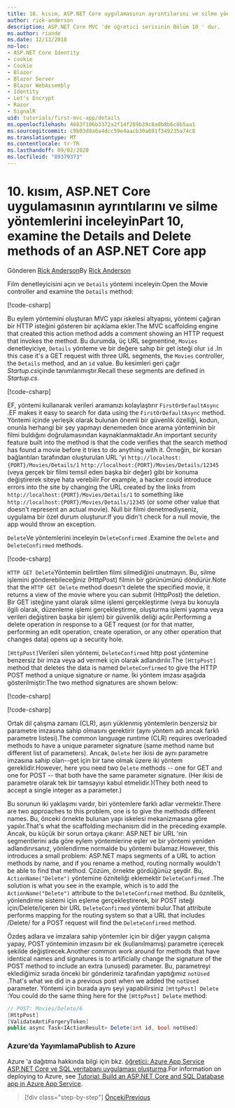 ```yaml
---
title: 10. kısım, ASP.NET Core uygulamasının ayrıntılarını ve silme yöntemlerini inceleyin
author: rick-anderson
description: ASP.NET Core MVC 'de öğretici serisinin Bölüm 10 ' dur.
ms.author: riande
ms.date: 12/13/2018
no-loc:
- ASP.NET Core Identity
- cookie
- Cookie
- Blazor
- Blazor Server
- Blazor WebAssembly
- Identity
- Let's Encrypt
- Razor
- SignalR
uid: tutorials/first-mvc-app/details
ms.openlocfilehash: 4683f106b3372a2f14f289b39c8a0b8b6c8b5aa1
ms.sourcegitcommit: c9b03d8a6a4dcc59e4aacb30a691f349235a74c8
ms.translationtype: MT
ms.contentlocale: tr-TR
ms.lasthandoff: 09/02/2020
ms.locfileid: "89379373"
---
```

# <a name="part-10-examine-the-details-and-delete-methods-of-an-aspnet-core-app"></a><span data-ttu-id="1a4e4-103">10. kısım, ASP.NET Core uygulamasının ayrıntılarını ve silme yöntemlerini inceleyin</span><span class="sxs-lookup"><span data-stu-id="1a4e4-103">Part 10, examine the Details and Delete methods of an ASP.NET Core app</span></span>

<span data-ttu-id="1a4e4-104">Gönderen [Rick Anderson](https://twitter.com/RickAndMSFT)</span><span class="sxs-lookup"><span data-stu-id="1a4e4-104">By [Rick Anderson](https://twitter.com/RickAndMSFT)</span></span>

<span data-ttu-id="1a4e4-105">Film denetleyicisini açın ve `Details` yöntemi inceleyin:</span><span class="sxs-lookup"><span data-stu-id="1a4e4-105">Open the Movie controller and examine the `Details` method:</span></span>

[!code-csharp[](start-mvc/sample/MvcMovie22/Controllers/MoviesController.cs?name=snippet_details)]

<span data-ttu-id="1a4e4-106">Bu eylem yöntemini oluşturan MVC yapı iskelesi altyapısı, yöntemi çağıran bir HTTP isteğini gösteren bir açıklama ekler.</span><span class="sxs-lookup"><span data-stu-id="1a4e4-106">The MVC scaffolding engine that created this action method adds a comment showing an HTTP request that invokes the method.</span></span> <span data-ttu-id="1a4e4-107">Bu durumda, üç URL segmentine, `Movies` denetleyiciye, `Details` yönteme ve bir değere sahıp bir get isteği olur `id` .</span><span class="sxs-lookup"><span data-stu-id="1a4e4-107">In this case it's a GET request with three URL segments, the `Movies` controller, the `Details` method, and an `id` value.</span></span> <span data-ttu-id="1a4e4-108">Bu kesimleri geri çağır *Startup.cs*içinde tanımlanmıştır.</span><span class="sxs-lookup"><span data-stu-id="1a4e4-108">Recall these segments are defined in *Startup.cs*.</span></span>

[!code-csharp[](start-mvc/sample/MvcMovie3/Startup.cs?highlight=5&name=snippet_1)]

<span data-ttu-id="1a4e4-109">EF, yöntemi kullanarak verileri aramanızı kolaylaştırır `FirstOrDefaultAsync` .</span><span class="sxs-lookup"><span data-stu-id="1a4e4-109">EF makes it easy to search for data using the `FirstOrDefaultAsync` method.</span></span> <span data-ttu-id="1a4e4-110">Yöntemi içinde yerleşik olarak bulunan önemli bir güvenlik özelliği, kodun, onunla herhangi bir şey yapmayı denemeden önce arama yönteminin bir filmi buldığını doğrulamasından kaynaklanmaktadır.</span><span class="sxs-lookup"><span data-stu-id="1a4e4-110">An important security feature built into the method is that the code verifies that the search method has found a movie before it tries to do anything with it.</span></span> <span data-ttu-id="1a4e4-111">Örneğin, bir korsan bağlantıları tarafından oluşturulan URL 'yi `http://localhost:{PORT}/Movies/Details/1`  `http://localhost:{PORT}/Movies/Details/12345` (veya gerçek bir filmi temsil eden başka bir değer) gibi bir konuma değiştirerek siteye hata verebilir.</span><span class="sxs-lookup"><span data-stu-id="1a4e4-111">For example, a hacker could introduce errors into the site by changing the URL created by the links from `http://localhost:{PORT}/Movies/Details/1` to something like  `http://localhost:{PORT}/Movies/Details/12345` (or some other value that doesn't represent an actual movie).</span></span> <span data-ttu-id="1a4e4-112">Null bir filmi denetmediyseniz, uygulama bir özel durum oluşturur.</span><span class="sxs-lookup"><span data-stu-id="1a4e4-112">If you didn't check for a null movie, the app would throw an exception.</span></span>

<span data-ttu-id="1a4e4-113">`Delete`Ve yöntemlerini inceleyin `DeleteConfirmed` .</span><span class="sxs-lookup"><span data-stu-id="1a4e4-113">Examine the `Delete` and `DeleteConfirmed` methods.</span></span>

[!code-csharp[](start-mvc/sample/MvcMovie22/Controllers/MoviesController.cs?name=snippet_delete)]

<span data-ttu-id="1a4e4-114">`HTTP GET Delete`Yöntemin belirtilen filmi silmediğini unutmayın. Bu, silme işlemini gönderebileceğiniz (HttpPost) filmin bir görünümünü döndürür.</span><span class="sxs-lookup"><span data-stu-id="1a4e4-114">Note that the `HTTP GET Delete` method doesn't delete the specified movie, it returns a view of the movie where you can submit (HttpPost) the deletion.</span></span> <span data-ttu-id="1a4e4-115">Bir GET isteğine yanıt olarak silme işlemi gerçekleştirme (veya bu konuyla ilgili olarak, düzenleme işlemi gerçekleştirme, oluşturma işlemi yapma veya verileri değiştiren başka bir işlem) bir güvenlik deliği açılır.</span><span class="sxs-lookup"><span data-stu-id="1a4e4-115">Performing a delete operation in response to a GET request (or for that matter, performing an edit operation, create operation, or any other operation that changes data) opens up a security hole.</span></span>

<span data-ttu-id="1a4e4-116">`[HttpPost]`Verileri silen yöntemi, `DeleteConfirmed` http post yöntemine benzersiz bir imza veya ad vermek için olarak adlandırılır.</span><span class="sxs-lookup"><span data-stu-id="1a4e4-116">The `[HttpPost]` method that deletes the data is named `DeleteConfirmed` to give the HTTP POST method a unique signature or name.</span></span> <span data-ttu-id="1a4e4-117">İki yöntem imzası aşağıda gösterilmiştir:</span><span class="sxs-lookup"><span data-stu-id="1a4e4-117">The two method signatures are shown below:</span></span>

[!code-csharp[](start-mvc/sample/MvcMovie/Controllers/MoviesController.cs?name=snippet_delete2)]

[!code-csharp[](start-mvc/sample/MvcMovie/Controllers/MoviesController.cs?name=snippet_delete3)]

<span data-ttu-id="1a4e4-118">Ortak dil çalışma zamanı (CLR), aşırı yüklenmiş yöntemlerin benzersiz bir parametre imzasına sahip olmasını gerektirir (aynı yöntem adı ancak farklı parametre listesi).</span><span class="sxs-lookup"><span data-stu-id="1a4e4-118">The common language runtime (CLR) requires overloaded methods to have a unique parameter signature (same method name but different list of parameters).</span></span> <span data-ttu-id="1a4e4-119">Ancak, `Delete` her ikisi de aynı parametre imzasına sahip olan--get için bir tane olmak üzere iki yöntem gereklidir.</span><span class="sxs-lookup"><span data-stu-id="1a4e4-119">However, here you need two `Delete` methods -- one for GET and one for POST -- that both have the same parameter signature.</span></span> <span data-ttu-id="1a4e4-120">(Her ikisi de parametre olarak tek bir tamsayıyı kabul etmelidir.)</span><span class="sxs-lookup"><span data-stu-id="1a4e4-120">(They both need to accept a single integer as a parameter.)</span></span>

<span data-ttu-id="1a4e4-121">Bu sorunun iki yaklaşımı vardır, biri yöntemlere farklı adlar vermektir.</span><span class="sxs-lookup"><span data-stu-id="1a4e4-121">There are two approaches to this problem, one is to give the methods different names.</span></span> <span data-ttu-id="1a4e4-122">Bu, önceki örnekte bulunan yapı iskelesi mekanizmasına göre yapılır.</span><span class="sxs-lookup"><span data-stu-id="1a4e4-122">That's what the scaffolding mechanism did in the preceding example.</span></span> <span data-ttu-id="1a4e4-123">Ancak, bu küçük bir sorun ortaya çıkarır: ASP.NET bir URL 'nin segmentlerini ada göre eylem yöntemlerine eşler ve bir yöntemi yeniden adlandırırsanız, yönlendirme normalde bu yöntemi bulamaz.</span><span class="sxs-lookup"><span data-stu-id="1a4e4-123">However, this introduces a small problem: ASP.NET maps segments of a URL to action methods by name, and if you rename a method, routing normally wouldn't be able to find that method.</span></span> <span data-ttu-id="1a4e4-124">Çözüm, örnekte gördüğünüz şeydir. Bu, `ActionName("Delete")` yöntemine özniteliği eklemektir `DeleteConfirmed` .</span><span class="sxs-lookup"><span data-stu-id="1a4e4-124">The solution is what you see in the example, which is to add the `ActionName("Delete")` attribute to the `DeleteConfirmed` method.</span></span> <span data-ttu-id="1a4e4-125">Bu öznitelik, yönlendirme sistemi için eşleme gerçekleştirerek, bir POST isteği için/Delete/içeren bir URL `DeleteConfirmed` yöntemi bulur.</span><span class="sxs-lookup"><span data-stu-id="1a4e4-125">That attribute performs mapping for the routing system so that a URL that includes /Delete/ for a POST request will find the `DeleteConfirmed` method.</span></span>

<span data-ttu-id="1a4e4-126">Özdeş adlara ve imzalara sahip yöntemler için bir diğer yaygın çalışma yapay, POST yönteminin imzasını bir ek (kullanılmamış) parametre içerecek şekilde değiştirecek.</span><span class="sxs-lookup"><span data-stu-id="1a4e4-126">Another common work around for methods that have identical names and signatures is to artificially change the signature of the POST method to include an extra (unused) parameter.</span></span> <span data-ttu-id="1a4e4-127">Bu, parametreyi eklediğimiz sırada önceki bir gönderimiz tarafından yaptığımız `notUsed` .</span><span class="sxs-lookup"><span data-stu-id="1a4e4-127">That's what we did in a previous post when we added the `notUsed` parameter.</span></span> <span data-ttu-id="1a4e4-128">Yöntemi için burada aynı şeyi yapabilirsiniz `[HttpPost] Delete` :</span><span class="sxs-lookup"><span data-stu-id="1a4e4-128">You could do the same thing here for the `[HttpPost] Delete` method:</span></span>

```csharp
// POST: Movies/Delete/6
[HttpPost]
[ValidateAntiForgeryToken]
public async Task<IActionResult> Delete(int id, bool notUsed)
```

### <a name="publish-to-azure"></a><span data-ttu-id="1a4e4-129">Azure’da Yayımlama</span><span class="sxs-lookup"><span data-stu-id="1a4e4-129">Publish to Azure</span></span>

<span data-ttu-id="1a4e4-130">Azure 'a dağıtma hakkında bilgi için bkz. [öğretici: Azure App Service ASP.NET Core ve SQL veritabanı uygulaması oluşturma](/azure/app-service/tutorial-dotnetcore-sqldb-app).</span><span class="sxs-lookup"><span data-stu-id="1a4e4-130">For information on deploying to Azure, see [Tutorial: Build an ASP.NET Core and SQL Database app in Azure App Service](/azure/app-service/tutorial-dotnetcore-sqldb-app).</span></span>

> [!div class="step-by-step"]
> [<span data-ttu-id="1a4e4-131">Önceki</span><span class="sxs-lookup"><span data-stu-id="1a4e4-131">Previous</span></span>](validation.md)
